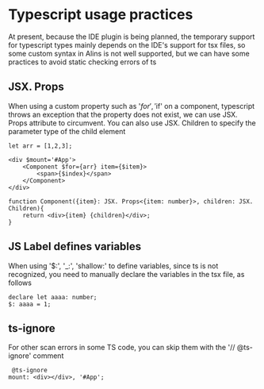 <!--
 * @Author: chenzhongsheng
 * @Date: 2023-10-09 20:05:08
 * @Description: Coding something
-->
# Typescript usage practices

At present, because the IDE plugin is being planned, the temporary support for typescript types mainly depends on the IDE's support for tsx files, so some custom syntax in Alins is not well supported, but we can have some practices to avoid static checking errors of ts

## JSX. Props

When using a custom property such as '$for', '$if' on a component, typescript throws an exception that the property does not exist, we can use JSX. Props attribute to circumvent. You can also use JSX. Children to specify the parameter type of the child element

```tsx
let arr = [1,2,3];

<div $mount='#App'>
    <Component $for={arr} item={$item}>
        <span>{$index}</span>
    </Component>
</div>

function Component({item}: JSX. Props<{item: number}>, children: JSX. Children){
    return <div>{item} {children}</div>;
}
```

## JS Label defines variables

When using '$:', '_:', 'shallow:' to define variables, since ts is not recognized, you need to manually declare the variables in the tsx file, as follows

```tsx
declare let aaaa: number;
$: aaaa = 1;
```

## ts-ignore

For other scan errors in some TS code, you can skip them with the '// @ts-ignore' comment

```tsx
 @ts-ignore
mount: <div></div>, '#App';
```